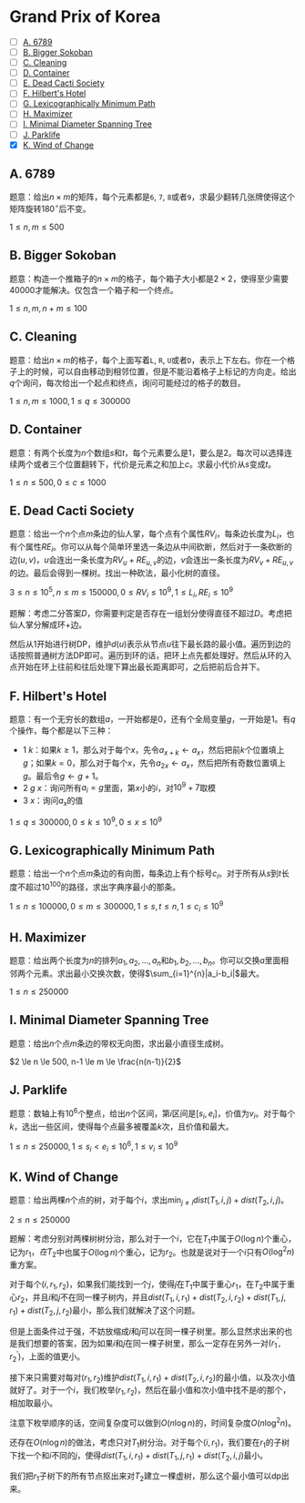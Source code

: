 # Grand Prix of Korea

+ [ ] [A. 6789](https://official.contest.yandex.ru/opencupXX/contest/14556/problems/A/)
+ [ ] [B. Bigger Sokoban](https://official.contest.yandex.ru/opencupXX/contest/14556/problems/B/)
+ [ ] [C. Cleaning](https://official.contest.yandex.ru/opencupXX/contest/14556/problems/C/)
+ [ ] [D. Container](https://official.contest.yandex.ru/opencupXX/contest/14556/problems/D/)
+ [ ] [E. Dead Cacti Society](https://official.contest.yandex.ru/opencupXX/contest/14556/problems/E/)
+ [ ] [F. Hilbert's Hotel](https://official.contest.yandex.ru/opencupXX/contest/14556/problems/F/)
+ [ ] [G. Lexicographically Minimum Path](https://official.contest.yandex.ru/opencupXX/contest/14556/problems/G/)
+ [ ] [H. Maximizer](https://official.contest.yandex.ru/opencupXX/contest/14556/problems/H/)
+ [ ] [I. Minimal Diameter Spanning Tree](https://official.contest.yandex.ru/opencupXX/contest/14556/problems/I/)
+ [ ] [J. Parklife](https://official.contest.yandex.ru/opencupXX/contest/14556/problems/J/)
+ [x] [K. Wind of Change](https://official.contest.yandex.ru/opencupXX/contest/14556/problems/K/)

## A. 6789

题意：给出$n \times m$的矩阵，每个元素都是`6`, `7`, `8`或者`9`，求最少翻转几张牌使得这个矩阵旋转$180^{\circ}$后不变。

$1 \le n, m \le 500$

## B. Bigger Sokoban

题意：构造一个推箱子的$n \times m$的格子，每个箱子大小都是$2 \times 2$，使得至少需要$40000$才能解决。仅包含一个箱子和一个终点。

$1 \le n, m, n + m \le 100$

## C. Cleaning

题意：给出$n \times m$的格子，每个上面写着`L`, `R`, `U`或者`D`，表示上下左右。你在一个格子上的时候，可以自由移动到相邻位置，但是不能沿着格子上标记的方向走。给出$q$个询问，每次给出一个起点和终点，询问可能经过的格子的数目。

$1 \le n, m \le 1000, 1 \le q \le 300000$

## D. Container

题意：有两个长度为$n$个数组$s$和$t$，每个元素要么是$1$，要么是$2$。每次可以选择连续两个或者三个位置翻转下，代价是元素之和加上$c$。求最小代价从$s$变成$t$。

$1 \le n \le 500, 0 \le c \le 1000$

## E. Dead Cacti Society

题意：给出一个$n$个点$m$条边的仙人掌，每个点有个属性$RV_i$，每条边长度为$L_i$，也有个属性$RE_i$。你可以从每个简单环里选一条边从中间砍断，然后对于一条砍断的边$(u,v)$，$u$会连出一条长度为$RV_u+RE_{u,v}$的边，$v$会连出一条长度为$RV_v+RE_{u,v}$的边。最后会得到一棵树。找出一种砍法，最小化树的直径。

$3 \le n \le 10^5, n \le m \le 150000, 0 \le RV_i \le 10^9, 1 \le L_i, RE_i \le 10^9$

题解：考虑二分答案$D$，你需要判定是否存在一组划分使得直径不超过$D$。考虑把仙人掌分解成环+边。

然后从$1$开始进行树DP，维护$d(u)$表示从节点$u$往下最长路的最小值。遍历到边的话按照普通树方法DP即可。遍历到环的话，把环上点先都处理好。然后从环的入点开始在环上往前和往后处理下算出最长距离即可，之后把前后合并下。

## F. Hilbert's Hotel

题意：有一个无穷长的数组$a$，一开始都是$0$，还有个全局变量$g$，一开始是$1$。有$q$个操作，每个都是以下三种：

+ $1\ k$：如果$k \ge 1$，那么对于每个$x$，先令$a_{x+k} \leftarrow a_x$，然后把前$k$个位置填上$g$；如果$k=0$，那么对于每个$x$，先令$a_{2x} \leftarrow a_x$，然后把所有奇数位置填上$g$。最后令$g \leftarrow g+1$。
+ $2\ g\ x$：询问所有$a_i=g$里面，第$x$小的$i$，对$10^9+7$取模
+ $3\ x$：询问$a_x$的值

$1 \le q \le 300000, 0 \le k \le 10^9, 0 \le x \le 10^9$

## G. Lexicographically Minimum Path

题意：给出一个$n$个点$m$条边的有向图，每条边上有个标号$c_i$。对于所有从$s$到$t$长度不超过$10^{100}$的路径，求出字典序最小的那条。

$1 \le n \le 100000, 0 \le m \le 300000, 1 \le s, t \le n, 1 \le c_i \le 10^9$

## H. Maximizer

题意：给出两个长度为$n$的排列$a_1,a_2,\dots,a_n$和$b_1,b_2,\dots,b_n$。你可以交换$a$里面相邻两个元素。求出最小交换次数，使得$\sum_{i=1}^{n}|a_i-b_i|$最大。

$1 \le n \le 250000$

## I. Minimal Diameter Spanning Tree

题意：给出$n$个点$m$条边的带权无向图，求出最小直径生成树。

$2 \le n \le 500, n-1 \le m \le \frac{n(n-1)}{2}$

## J. Parklife

题意：数轴上有$10^6$个整点，给出$n$个区间，第$i$区间是$[s_i,e_i]$，价值为$v_i$。对于每个$k$，选出一些区间，使得每个点最多被覆盖$k$次，且价值和最大。

$1 \le n \le 250000, 1 \le s_i < e_i \le 10^6, 1 \le v_i \le 10^9$

## K. Wind of Change

题意：给出两棵$n$个点的树，对于每个$i$，求出$\min_{j \ne i} dist(T_1,i,j)+dist(T_2,i,j)$。

$2 \le n \le 250000$

题解：考虑分别对两棵树树分治，那么对于一个$i$，它在$T_1$中属于$O(\log n)$个重心，记为$r_1，在T_2$中也属于$O(\log n)$个重心，记为$r_2$。也就是说对于一个$i$只有$O(\log^2 n)$重方案。

对于每个$(i, r_1,r_2)$，如果我们能找到一个$j$，使得$j$在$T_1$中属于重心$r_1$，在$T_2$中属于重心$r_2$，并且$i$和$j$不在同一棵子树内，并且$dist(T_1,i,r_1)+dist(T_2,i,r_2)+dist(T_1,j,r_1)+dist(T_2,j,r_2)$最小，那么我们就解决了这个问题。

但是上面条件过于强，不妨放缩成$i$和$j$可以在同一棵子树里。那么显然求出来的也是我们想要的答案，因为如果$i$和$j$在同一棵子树里，那么一定存在另外一对$(r_1^\prime,r_2^\prime)$，上面的值更小。

接下来只需要对每对$(r_1,r_2)$维护$dist(T_1,i,r_1)+dist(T_2,i,r_2)$的最小值，以及次小值就好了。对于一个$i$，我们枚举$(r_1,r_2)$，然后在最小值和次小值中找不是$i$的那个，相加取最小。

注意下枚举顺序的话，空间复杂度可以做到$O(n \log n)$的，时间复杂度$O(n \log^2 n)$。

还存在$O(n \log n)$的做法，考虑只对$T_1$树分治。对于每个$(i, r_1)$，我们要在$r_1$的子树下找一个和$i$不同的$j$，使得$dist(T_1,i,r_1)+dist(T_1,j,r_1)+dist(T_2,i,j)$最小。

我们把$r_1$子树下的所有节点抠出来对$T_2$建立一棵虚树，那么这个最小值可以dp出来。

